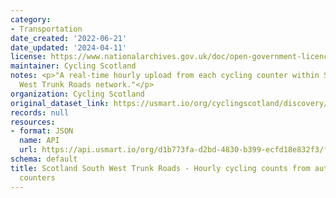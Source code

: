 ```yaml
---
category:
- Transportation
date_created: '2022-06-21'
date_updated: '2024-04-11'
license: https://www.nationalarchives.gov.uk/doc/open-government-licence/version/3/
maintainer: Cycling Scotland
notes: <p>"A real-time hourly upload from each cycling counter within Scotland's South
  West Trunk Roads network."</p>
organization: Cycling Scotland
original_dataset_link: https://usmart.io/org/cyclingscotland/discovery/discovery-view-detail/eff3702a-1369-4647-8a40-926e0bd7076c
records: null
resources:
- format: JSON
  name: API
  url: https://api.usmart.io/org/d1b773fa-d2bd-4830-b399-ecfd18e832f3/fca80b83-4188-48da-bb54-fec0ba07be2b/1/urql
schema: default
title: Scotland South West Trunk Roads - Hourly cycling counts from automatic cycling
  counters
---
```

